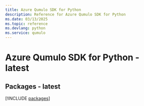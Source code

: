 ```yaml
---
title: Azure Qumulo SDK for Python
description: Reference for Azure Qumulo SDK for Python
ms.date: 03/13/2025
ms.topic: reference
ms.devlang: python
ms.service: qumulo
---
```

# Azure Qumulo SDK for Python - latest
## Packages - latest
[!INCLUDE [packages](qumulo-index.md)]